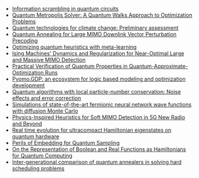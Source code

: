 - [Information scrambling in quantum circuits](https://www.science.org/doi/abs/10.1126/science.abg5029)
- [Quantum Metropolis Solver:
A Quantum Walks Approach to Optimization Problems](https://arxiv.org/pdf/2207.06462.pdf)
- [Quantum technologies for climate change: Preliminary assessment](https://arxiv.org/pdf/2107.05362.pdf)
- [Quantum Annealing for Large MIMO Downlink Vector Perturbation Precoding](https://ieeexplore.ieee.org/abstract/document/9500557)
- [Optimizing quantum heuristics with meta-learning](https://link.springer.com/article/10.1007/s42484-020-00022-w)
- [Ising Machines' Dynamics and Regularization for Near-Optimal Large and Massive MIMO Detection](https://arxiv.org/pdf/2105.10535.pdf)
- [Practical Verification of Quantum Properties in Quantum-Approximate-Optimization Runs](https://journals.aps.org/prapplied/abstract/10.1103/PhysRevApplied.17.024026)
- [Pyomo.GDP: an ecosystem for logic based modeling and optimization development](https://link.springer.com/article/10.1007/s11081-021-09601-7)
- [Quantum algorithms with local particle-number conservation: Noise effects and error correction](https://journals.aps.org/pra/abstract/10.1103/PhysRevA.103.042412)
- [Simulations of state-of-the-art fermionic neural network wave functions with diffusion Monte Carlo](https://arxiv.org/pdf/2103.12570.pdf)
- [Physics-Inspired Heuristics for Soft MIMO Detection in 5G New Radio and Beyond](https://arxiv.org/pdf/2103.10561.pdf)
- [Real time evolution for ultracompact Hamiltonian eigenstates on quantum hardware](https://arxiv.org/pdf/2103.08563.pdf)
- [Perils of Embedding for Quantum Sampling](https://arxiv.org/pdf/2103.07036.pdf)
- [On the Representation of Boolean and Real Functions as Hamiltonians for Quantum Computing](https://dl.acm.org/doi/abs/10.1145/3478519)
- [Inter-generational comparison of quantum annealers in solving hard scheduling problems](https://arxiv.org/pdf/2112.00727.pdf)
